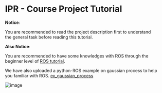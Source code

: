 # IPR - Course Project Tutorial

**Notice**:

You are recommended to read the project description first to understand the general task before reading this tutorial.

**Also Notice**:

You are recommended to have some knowledges with ROS through the beginner level of [ROS tutorial](http://wiki.ros.org/ROS/Tutorials).

We have also uploaded a python-ROS example on gaussian process to help you familiar with ROS. [ex_gaussian_process](https://github.com/ramlab-ipr-project/example_gaussian_process)

![image](images/screenshot.png)